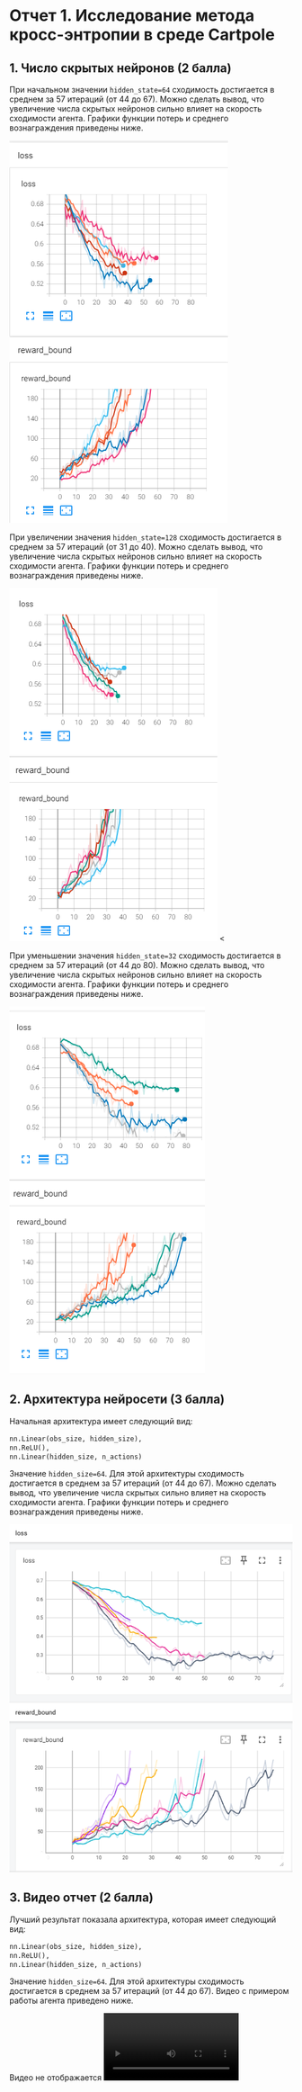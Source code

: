 # Отчет 1. Исследование метода кросс-энтропии в среде Cartpole 

## 1. Число скрытых нейронов (2 балла)
При начальном значении `hidden_state=64` сходимость достигается в среднем за 57 итераций (от 44 до 67). 
Можно сделать вывод, что увеличение числа скрытых нейронов сильно влияет на скорость сходимости агента. 
Графики функции потерь и среднего вознаграждения приведены ниже. 

<img src="image/64.PNG"/>


При увеличении значения `hidden_state=128` сходимость достигается в среднем за 57 итераций (от 31 до 40). 
Можно сделать вывод, что увеличение числа скрытых нейронов сильно влияет на скорость сходимости агента. 
Графики функции потерь и среднего вознаграждения приведены ниже. 

<img src="image/128.PNG"/>
<

При уменьшении значения `hidden_state=32` сходимость достигается в среднем за 57 итераций (от 44 до 80). 
Можно сделать вывод, что увеличение числа скрытых нейронов сильно влияет на скорость сходимости агента. 
Графики функции потерь и среднего вознаграждения приведены ниже. 

<img src="image/32.PNG"/>



## 2. Архитектура нейросети (3 балла)
Начальная архитектура имеет следующий вид: 
```
nn.Linear(obs_size, hidden_size),
nn.ReLU(),
nn.Linear(hidden_size, n_actions)
```
Значение `hidden_size=64`. 
Для этой архитектуры сходимость достигается в среднем за 57 итераций (от 44 до 67). 
Можно сделать вывод, что увеличение числа скрытых сильно влияет на скорость сходимости агента. 
Графики функции потерь и среднего вознаграждения приведены ниже. 

<img src="image/2S.png"/>


## 3. Видео отчет (2 балла)
Лучший результат показала архитектура, которая имеет следующий вид: 
```
nn.Linear(obs_size, hidden_size),
nn.ReLU(),
nn.Linear(hidden_size, n_actions)
```
Значение `hidden_size=64`. 
Для этой архитектуры сходимость достигается в среднем за 57 итераций (от 44 до 67). 
Видео с примером работы агента приведено ниже.  

Видео не отображается
<video src="video/rl-video-episode-0.mp4" width="240"/>

